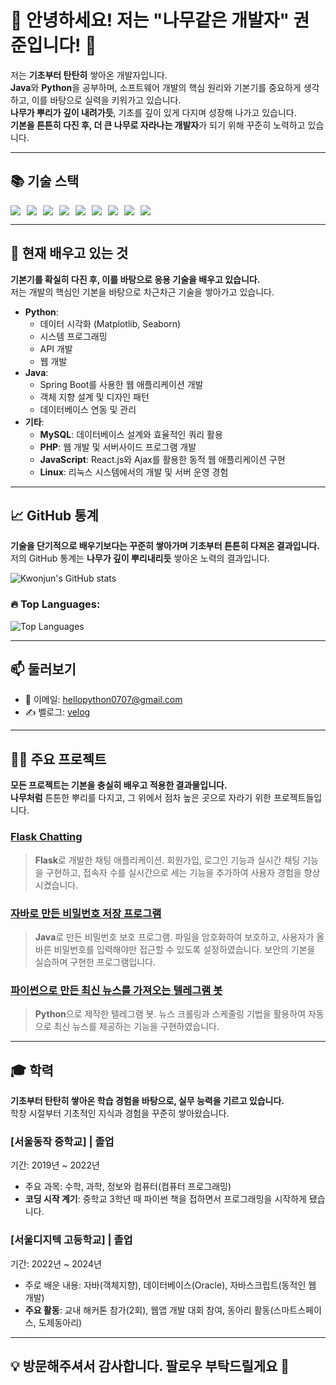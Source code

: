# 👋 안녕하세요! 저는 "나무같은 개발자" 권준입니다! 🌳

저는 **기초부터 탄탄히** 쌓아온 개발자입니다.  
**Java**와 **Python**을 공부하며, 소프트웨어 개발의 핵심 원리와 기본기를 중요하게 생각하고, 이를 바탕으로 실력을 키워가고 있습니다.  
**나무가 뿌리가 깊이 내려가듯**, 기초를 깊이 있게 다지며 성장해 나가고 있습니다.  
**기본을 튼튼히 다진 후, 더 큰 나무로 자라나는 개발자**가 되기 위해 꾸준히 노력하고 있습니다.

---

## 📚 기술 스택

<div style="display: flex; gap: 10px;">
  <img src="https://img.shields.io/badge/Python-3776AB?style=for-the-badge&logo=python&logoColor=white" />
  <img src="https://img.shields.io/badge/Java-007396?style=for-the-badge&logo=java&logoColor=white" />
  <img src="https://img.shields.io/badge/JavaScript-F7DF1E?style=for-the-badge&logo=javascript&logoColor=black" />
  <img src="https://img.shields.io/badge/HTML-E34F26?style=for-the-badge&logo=html5&logoColor=white" />
  <img src="https://img.shields.io/badge/CSS-1572B6?style=for-the-badge&logo=css3&logoColor=white" />
  <img src="https://img.shields.io/badge/Oracle-F80000?style=for-the-badge&logo=oracle&logoColor=white" />
  <img src="https://img.shields.io/badge/MySQL-4479A1?style=for-the-badge&logo=mysql&logoColor=white" />
  <img src="https://img.shields.io/badge/PHP-777BB4?style=for-the-badge&logo=php&logoColor=white" />
  <img src="https://img.shields.io/badge/Linux-FCC624?style=for-the-badge&logo=linux&logoColor=white" />
</div>

---

## 🌱 현재 배우고 있는 것

**기본기를 확실히 다진 후, 이를 바탕으로 응용 기술을 배우고 있습니다.**  
저는 개발의 핵심인 기본을 바탕으로 차근차근 기술을 쌓아가고 있습니다.

- **Python**:
  - 데이터 시각화 (Matplotlib, Seaborn)
  - 시스템 프로그래밍
  - API 개발
  - 웹 개발 
- **Java**:
  - Spring Boot를 사용한 웹 애플리케이션 개발
  - 객체 지향 설계 및 디자인 패턴
  - 데이터베이스 연동 및 관리
- **기타**:
  - **MySQL**: 데이터베이스 설계와 효율적인 쿼리 활용
  - **PHP**: 웹 개발 및 서버사이드 프로그램 개발
  - **JavaScript**: React.js와 Ajax를 활용한 동적 웹 애플리케이션 구현
  - **Linux**: 리눅스 시스템에서의 개발 및 서버 운영 경험

---

## 📈 GitHub 통계

**기술을 단기적으로 배우기보다는 꾸준히 쌓아가며 기초부터 튼튼히 다져온 결과입니다.**  
저의 GitHub 통계는 **나무가 깊이 뿌리내리듯** 쌓아온 노력의 결과입니다.

![Kwonjun's GitHub stats](https://github-readme-stats.vercel.app/api?username=jun060703&show_icons=true&count_private=true&hide_title=true&theme=blue-green)

### 🔥 Top Languages:
![Top Languages](https://github-readme-stats.vercel.app/api/top-langs/?username=jun060703&theme=blue-green)

---

## 📫 둘러보기

- 📧 이메일: [hellopython0707@gmail.com](mailto:hellopython0707@gmail.com)  
- ✍️ 벨로그: [velog](https://velog.io/@jun060703/posts)

---

## 🧑‍💻 주요 프로젝트

**모든 프로젝트는 기본을 충실히 배우고 적용한 결과물입니다.**  
**나무처럼** 튼튼한 뿌리를 다지고, 그 위에서 점차 높은 곳으로 자라기 위한 프로젝트들입니다.

### [Flask Chatting](https://github.com/jun060703/flask_chat)  
> **Flask**로 개발한 채팅 애플리케이션. 회원가입, 로그인 기능과 실시간 채팅 기능을 구현하고, 접속자 수를 실시간으로 세는 기능을 추가하여 사용자 경험을 향상시켰습니다.

### [자바로 만든 비밀번호 저장 프로그램](https://github.com/jun060703/txtsecurior)  
> **Java**로 만든 비밀번호 보호 프로그램. 파일을 암호화하여 보호하고, 사용자가 올바른 비밀번호를 입력해야만 접근할 수 있도록 설정하였습니다. 보안의 기본을 실습하며 구현한 프로그램입니다.

### [파이썬으로 만든 최신 뉴스를 가져오는 텔레그램 봇](https://github.com/jun060703/telegram_botUse_News)  
> **Python**으로 제작한 텔레그램 봇. 뉴스 크롤링과 스케줄링 기법을 활용하여 자동으로 최신 뉴스를 제공하는 기능을 구현하였습니다.

---

## 🎓 학력

**기초부터 탄탄히 쌓아온 학습 경험을 바탕으로, 실무 능력을 기르고 있습니다.**  
학창 시절부터 기초적인 지식과 경험을 꾸준히 쌓아왔습니다.

### [서울동작 중학교] | **졸업**  
기간: 2019년 ~ 2022년  
- 주요 과목: 수학, 과학, 정보와 컴퓨터(컴퓨터 프로그래밍)  
- **코딩 시작 계기**: 중학교 3학년 때 파이썬 책을 접하면서 프로그래밍을 시작하게 됐습니다.

### [서울디지텍 고등학교] | **졸업**  
기간: 2022년 ~ 2024년  
- 주로 배운 내용: 자바(객체지향), 데이터베이스(Oracle), 자바스크립트(동적인 웹 개발)  
- **주요 활동**: 교내 해커톤 참가(2회), 웹앱 개발 대회 참여, 동아리 활동(스마트스페이스, 도제동아리)

---

## 💡 방문해주셔서 감사합니다. 팔로우 부탁드릴게요 🚀
